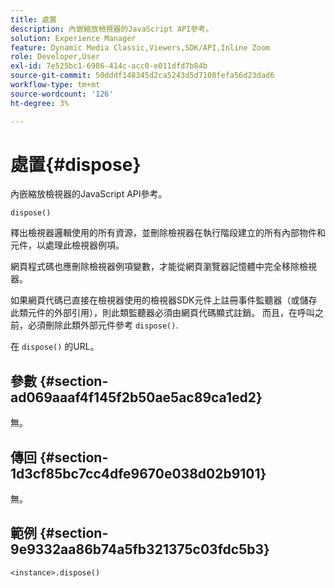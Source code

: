 ```yaml
---
title: 處置
description: 內嵌縮放檢視器的JavaScript API參考。
solution: Experience Manager
feature: Dynamic Media Classic,Viewers,SDK/API,Inline Zoom
role: Developer,User
exl-id: 7e525bc1-6986-414c-acc0-e011dfd7b84b
source-git-commit: 50dddf148345d2ca5243d5d7108fefa56d23dad6
workflow-type: tm+mt
source-wordcount: '126'
ht-degree: 3%

---
```


# 處置{#dispose}

內嵌縮放檢視器的JavaScript API參考。

`dispose()`

釋出檢視器邏輯使用的所有資源，並刪除檢視器在執行階段建立的所有內部物件和元件，以處理此檢視器例項。

網頁程式碼也應刪除檢視器例項變數，才能從網頁瀏覽器記憶體中完全移除檢視器。

如果網頁代碼已直接在檢視器使用的檢視器SDK元件上註冊事件監聽器（或儲存此類元件的外部引用），則此類監聽器必須由網頁代碼顯式註銷。 而且，在呼叫之前，必須刪除此類外部元件參考 `dispose()`.

在 `dispose()` 的URL。

## 參數 {#section-ad069aaaf4f145f2b50ae5ac89ca1ed2}

無。

## 傳回 {#section-1d3cf85bc7cc4dfe9670e038d02b9101}

無。

## 範例 {#section-9e9332aa86b74a5fb321375c03fdc5b3}

```
<instance>.dispose()
```

